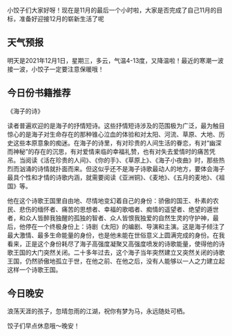 
小饺子们大家好呀！现在是11月的最后一个小时啦，大家是否完成了自己11月的目标，准备好迎接12月的崭新生活了呢

## 天气预报

明天是2021年12月1日，星期三，多云，气温4-13度，又降温啦！最近的寒潮一波接一波，小饺子一定要注意保暖哦！

## 今日份书籍推荐

《海子的诗》

读者普遍欢迎的是海子的抒情短诗。这些抒情短诗涉及的范围极为广泛，最为触目惊心的是海子对生命存在的那种锥心泣血的体验和对太阳、河流、草原、大地、历史这些本原意象的痴迷。在海子的诗里，有对珍贵的人间生活的眷恋，有对“幽深而神秘”的存在的沉思，有对爱情来临的幸福礼赞，也有对失去爱情时的痛苦凭吊。当阅读《活在珍贵的人间》、《你的手》、《草原上》、《海子小夜曲》时，那些热烈而汹涌的诗情就扑面而来。但这似乎还不是海子诗歌最动人的地方，要体会海子最具个性和才情的诗歌内涵，就需要阅读《亚洲铜》、《麦地》、《五月的麦地》、《祖国》等。

他在这个诗歌王国里自由地、尽情地变幻着自己的身份：骄傲的国王、朴素的农民、悲伤的缅怀者、痛苦的思想者、幸福的歌唱者、痴情的遥望者、绝望的遁世者，和众人皆醉我独醒的孤独的智者、众人皆恨我独爱的自然生灵的守护神，最后，他停在一个终极身份上：诗剧《太阳》的编剧、导演和主演。这是海子倾注了最大激情、最多生命能量的身份，也是他未能在世俗意义上圆满完成的身份。在我看来，正是这个身份耗尽了海子高强度凝聚又高强度喷发的诗歌能量，使得他的诗歌王国的大门突然关闭。二十多年过去，这个海子当年突然建立又突然关闭的诗歌王国，仍然骄傲地孤立于世，在他之前、在他之后，没有人能够以一人之力建立起这样一个诗歌王国。

## 今日晚安

浪荡天涯的孩子，忽晴忽雨的江湖，祝你有梦为马，永远随处可栖。

饺子们早点休息哦～晚安！